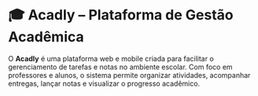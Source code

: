 # 🎓 Acadly – Plataforma de Gestão Acadêmica

O **Acadly** é uma plataforma web e mobile criada para facilitar o gerenciamento de tarefas e notas no ambiente escolar. Com foco em professores e alunos, o sistema permite organizar atividades, acompanhar entregas, lançar notas e visualizar o progresso acadêmico.
